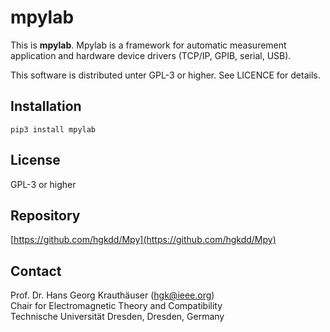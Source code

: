 # mpylab

This is **mpylab**. Mpylab is a framework for automatic measurement application and 
hardware device drivers (TCP/IP, GPIB, serial, USB).

This software is distributed unter GPL-3 or higher. See LICENCE for details.

## Installation

```
pip3 install mpylab
```

## License

GPL-3 or higher

## Repository

[https://github.com/hgkdd/Mpy](https://github.com/hgkdd/Mpy)

## Contact

Prof. Dr. Hans Georg Krauthäuser (hgk@ieee.org)  
Chair for Electromagnetic Theory and Compatibility  
Technische Universität Dresden, Dresden, Germany



